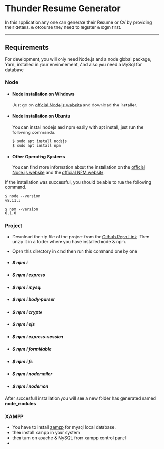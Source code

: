 # Thunder Resume Generator

In this application any one can generate their Resume or CV by providing their details. & ofcourse they need to register & login first.
____

## Requirements

For development, you will only need Node.js and a node global package, Yarn, installed in your environement, And also you need a MySql for database

### Node
- #### Node installation on Windows

  Just go on [official Node.js website](https://nodejs.org/en/download/) and download the installer.
  
- #### Node installation on Ubuntu
  You can install nodejs and npm easily with apt install, just run the following commands.

      $ sudo apt install nodejs
      $ sudo apt install npm

- #### Other Operating Systems
  You can find more information about the installation on the [official Node.js website](https://nodejs.org/) and the [official NPM website](https://npmjs.org/).

If the installation was successful, you should be able to run the following command.

    $ node --version
    v8.11.3

    $ npm --version
    6.1.0

### Project 
  
-  Download the zip file of the project from the [Github Repo Link](https://github.com/AbirN1234/Team_Thunder). Then unzip it in a folder where you have installed node & npm.
-  Open this directory in cmd
  then run this command one by one
    
- #####    $ npm i
- #####    $ npm i express
- #####    $ npm i mysql
- #####    $ npm i body-parser
- #####    $ npm i crypto
- #####    $ npm i ejs
- #####    $ npm i express-session
- #####    $ npm i formidable
- #####    $ npm i fs
- #####    $ npm i nodemailer
- #####    $ npm i nodemon
    

After succesfull installation you will see a new folder has generated named **node_modules**

### XAMPP
  - You have to install [zampp](https://www.apachefriends.org/download.html) for mysql local database.
  - then install xampp in your system
  - then turn on apache & MySQL from xampp control panel
  - 
  

    
    

  
  
